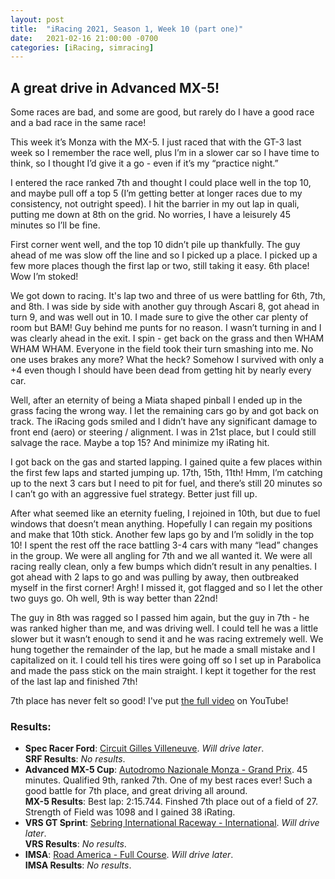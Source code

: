 ```yaml
---
layout: post
title:  "iRacing 2021, Season 1, Week 10 (part one)"
date:   2021-02-16 21:00:00 -0700
categories: [iRacing, simracing]
---
```

## A great drive in Advanced MX-5!

Some races are bad, and some are good, but rarely do I have a good race and a bad race in the same race!
 
This week it’s Monza with the MX-5. I just raced that with the GT-3 last week so I remember the race well, plus I’m in a slower car so I have time to think, so I thought I’d give it a go - even if it’s my “practice night.”
 
I entered the race ranked 7th and thought I could place well in the top 10, and maybe pull off a top 5 (I’m getting better at longer races due to my consistency, not outright speed). I hit the barrier in my out lap in quali, putting me down at 8th on the grid. No worries, I have a leisurely 45 minutes so I’ll be fine.
 
First corner went well, and the top 10 didn’t pile up thankfully. The guy ahead of me was slow off the line and so I picked up a place. I picked up a few more places though the first lap or two, still taking it easy. 6th place! Wow I’m stoked! 

We got down to racing. It's lap two and three of us were battling for 6th, 7th, and 8th. I was side by side with another guy through Ascari 8, got ahead in turn 9, and was well out in 10. I made sure to give the other car plenty of room but BAM! Guy behind me punts for no reason. I wasn’t turning in and I was clearly ahead in the exit. I spin - get back on the grass and then WHAM WHAM WHAM. Everyone in the field took their turn smashing into me. No one uses brakes any more? What the heck? Somehow I survived with only a +4 even though I should have been dead from getting hit by nearly every car. 
 
Well, after an eternity of being a Miata shaped pinball I ended up in the grass facing the wrong way. I let the remaining cars go by and got back on track. The iRacing gods smiled and I didn’t have any significant damage to front end (aero) or steering / alignment. I was in 21st place, but I could still salvage the race. Maybe a top 15? And minimize my iRating hit.
 
I got back on the gas and started lapping. I gained quite a few places within the first few laps and started jumping up. 17th, 15th, 11th! Hmm, I’m catching up to the next 3 cars but I need to pit for fuel, and there’s still 20 minutes so I can’t go with an aggressive fuel strategy. Better just fill up.
 
After what seemed like an eternity fueling, I rejoined in 10th, but due to fuel windows that doesn’t mean anything. Hopefully I can regain my positions and make that 10th stick. Another few laps go by and I’m solidly in the top 10! I spent the rest off the race battling 3-4 cars with many “lead” changes in the group. We were all angling for 7th and we all wanted it. We were all racing really clean, only a few bumps which didn’t result in any penalties. I got ahead with 2 laps to go and was pulling by away, then outbreaked myself in the first corner! Argh! I missed it, got flagged and so I let the other two guys go. Oh well, 9th is way better than 22nd! 
 
The guy in 8th was ragged so I passed him again, but the guy in 7th - he was ranked higher than me, and was driving well. I could tell he was a little slower but it wasn’t enough to send it and he was racing extremely well. We hung together the remainder of the lap, but he made a small mistake and I capitalized on it. I could tell his tires were going off so I set up in Parabolica and made the pass stick on the main straight. I kept it together for the rest of the last lap and finished 7th!
 
7th place has never felt so good! I've put [the full video](https://youtu.be/f5Td4DxFrPs) on YouTube!

### Results:
* **Spec Racer Ford**: [Circuit Gilles Villeneuve](). _Will drive later_.  
**SRF Results**: _No results_.  
* **Advanced MX-5 Cup**: [Autodromo Nazionale Monza - Grand Prix](https://members.iracing.com/membersite/member/EventResult.do?&subsessionid=37464054). 45 minutes. Qualified 9th, ranked 7th. One of my best races ever! Such a good battle for 7th place, and great driving all around.  
**MX-5 Results**: Best lap: 2:15.744. Finshed 7th place out of a field of 27. Strength of Field was 1098 and I gained 38 iRating.
* **VRS GT Sprint**: [Sebring International Raceway - International](). _Will drive later_.  
**VRS Results**: _No results_.
* **IMSA**: [Road America - Full Course](). _Will drive later_.  
**IMSA Results**: _No results_.
